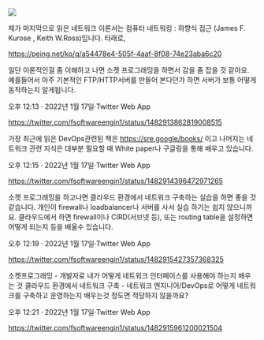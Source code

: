 <img src="https://s3.peing.net/t/uploads/item/eye_catch/1130080064/6d598cbb.jpg">

제가 마지막으로 읽은 네트워크 이론서는 컴퓨터 네트워킹 : 하향식 접근 (James F. Kurose , Keith W.Ross)입니다. 타래로, 

https://peing.net/ko/q/a54478e4-505f-4aaf-8f08-74e23aba6c20


일단 이론적인걸 좀 이해하고 나면 소켓 프로그래밍을 하면서 감을 좀 잡을 것 같아요. 예를들어서 아주 기본적인 FTP/HTTP서버를 만들어 본다던가 하면 서버가 보통 어떻게 동작하는지 알게됩니다.

오후 12:13 · 2022년 1월 17일·Twitter Web App

https://twitter.com/fsoftwareengin1/status/1482913862819008515

가장 최근에 읽은 DevOps관련된 책은 https://sre.google/books/ 이고 나머지는 네트워크 관련 지식은 대부분 필요할 때 White paper나 구글링을 통해 배우고 있습니다.

오후 12:15 · 2022년 1월 17일·Twitter Web App

https://twitter.com/fsoftwareengin1/status/1482914396472971265

소켓 프로그래밍을 하고나면 클라우드 환경에서 네트워크 구축하는 실습을 하면 좋을 것 같습니다. 개인이 firewall나 loadbalancer나 서버를 사서 실습 하기는 쉽지 않으니까요. 클라우드에서 하면 firewall이나 CIRD(서브넷 등), 또는 routing table을 설정하면 어떻게 되는지 등을 배울수 있습니다.

오후 12:19 · 2022년 1월 17일·Twitter Web App

https://twitter.com/fsoftwareengin1/status/1482915427357368325

소켓프로그래밍 - 개발자로 내가 어떻게 네트워크 인터페이스를 사용해야 하는지 배우는 것
클라우드 환경에서 네트워크 구축 - 네트워크 엔지니어/DevOps로 어떻게 네트워크를 구축하고 운영하는지 배우는것
정도면 적당하지 않을까요?

오후 12:21 · 2022년 1월 17일·Twitter Web App

https://twitter.com/fsoftwareengin1/status/1482915961200021504


